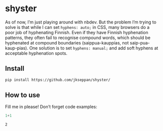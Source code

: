 shyster
================

<!-- WARNING: THIS FILE WAS AUTOGENERATED! DO NOT EDIT! -->

As of now, I’m just playing around with nbdev. But the problem I’m
trying to solve is that while I can set `hyphens: auto;` in CSS, many
browsers do a poor job of hyphenating Finnish. Even if they have Finnish
hyphenation patterns, they often fail to recognise compound words, which
should be hyphenated at compound boundaries (saippua-kauppias, not
saip-pua-kaup-pias). One solution is to set `hyphens: manual;` and add
soft hyphens at acceptable hyphenation spots.

## Install

``` sh
pip install https://github.com/jkseppan/shyster/
```

## How to use

Fill me in please! Don’t forget code examples:

``` python
1+1
```

    2
